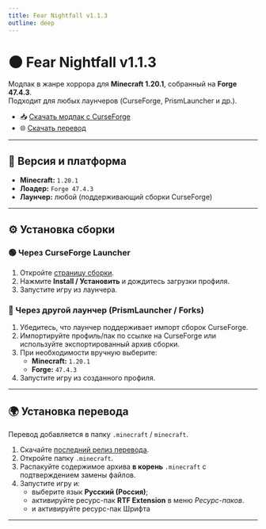 ```yaml
---
title: Fear Nightfall v1.1.3
outline: deep
---
```


# 🌑 Fear Nightfall v1.1.3

Модпак в жанре хоррора для **Minecraft 1.20.1**, собранный на **Forge 47.4.3**.  
Подходит для любых лаунчеров (CurseForge, PrismLauncher и др.).

- 📥 [Скачать модпак с CurseForge](https://www.curseforge.com/minecraft/modpacks/fear-nightfall)
- 🌐 [Скачать перевод](https://github.com/Delesk1JX/Fear-Nightfall-Ru/releases/latest)

---

## 📌 Версия и платформа
- **Minecraft:** `1.20.1`  
- **Лоадер:** `Forge 47.4.3`  
- **Лаунчер:** любой (поддерживающий сборки CurseForge)

---

## ⚙️ Установка сборки

### 🟢 Через CurseForge Launcher
1. Откройте [страницу сборки](https://www.curseforge.com/minecraft/modpacks/fear-nightfall).
2. Нажмите **Install / Установить** и дождитесь загрузки профиля.
3. Запустите игру из лаунчера.

### 🔵 Через другой лаунчер (PrismLauncher / Forks)
1. Убедитесь, что лаунчер поддерживает импорт сборок CurseForge.  
2. Импортируйте профиль/пак по ссылке на CurseForge или используйте экспортированный архив сборки.  
3. При необходимости вручную выберите:
   - **Minecraft:** `1.20.1`
   - **Forge:** `47.4.3`
4. Запустите игру из созданного профиля.

---

## 🌍 Установка перевода
Перевод добавляется в папку `.minecraft` / `minecraft`.

1. Скачайте [последний релиз перевода](https://github.com/Delesk1JX/Fear-Nightfall-Ru/releases/latest).  
2. Откройте папку `.minecraft`.  
3. Распакуйте содержимое архива **в корень** `.minecraft` с подтверждением замены файлов.  
4. Запустите игру и:
   - выберите язык **Русский (Россия)**;  
   - активируйте ресурс-пак **RTF Extension** в меню *Ресурс-паков*.
   - и активируйте ресурс-пак Шрифта  

---